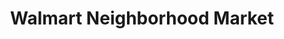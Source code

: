 ---
title: "Walmart Neighborhood Market"
url: /horn-lake/walmart-neighborhood-market/
shop: Supermarkt
---